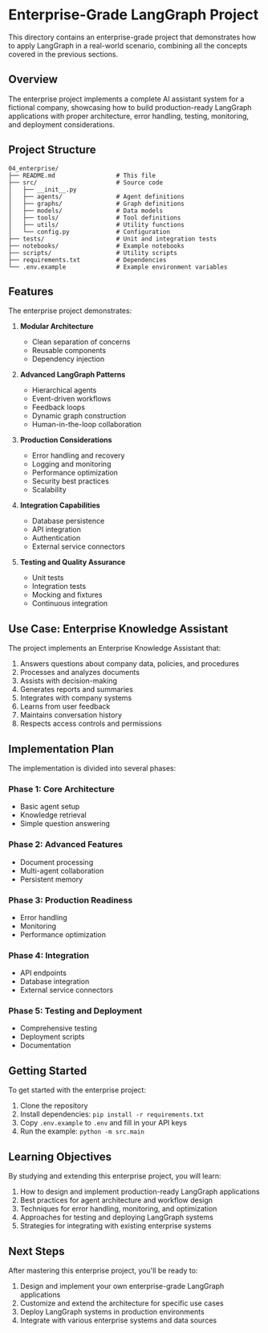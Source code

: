 # Enterprise-Grade LangGraph Project

This directory contains an enterprise-grade project that demonstrates how to apply LangGraph in a real-world scenario, combining all the concepts covered in the previous sections.

## Overview

The enterprise project implements a complete AI assistant system for a fictional company, showcasing how to build production-ready LangGraph applications with proper architecture, error handling, testing, monitoring, and deployment considerations.

## Project Structure

```
04_enterprise/
├── README.md                 # This file
├── src/                      # Source code
│   ├── __init__.py
│   ├── agents/               # Agent definitions
│   ├── graphs/               # Graph definitions
│   ├── models/               # Data models
│   ├── tools/                # Tool definitions
│   ├── utils/                # Utility functions
│   └── config.py             # Configuration
├── tests/                    # Unit and integration tests
├── notebooks/                # Example notebooks
├── scripts/                  # Utility scripts
├── requirements.txt          # Dependencies
└── .env.example              # Example environment variables
```

## Features

The enterprise project demonstrates:

1. **Modular Architecture**
   - Clean separation of concerns
   - Reusable components
   - Dependency injection

2. **Advanced LangGraph Patterns**
   - Hierarchical agents
   - Event-driven workflows
   - Feedback loops
   - Dynamic graph construction
   - Human-in-the-loop collaboration

3. **Production Considerations**
   - Error handling and recovery
   - Logging and monitoring
   - Performance optimization
   - Security best practices
   - Scalability

4. **Integration Capabilities**
   - Database persistence
   - API integration
   - Authentication
   - External service connectors

5. **Testing and Quality Assurance**
   - Unit tests
   - Integration tests
   - Mocking and fixtures
   - Continuous integration

## Use Case: Enterprise Knowledge Assistant

The project implements an Enterprise Knowledge Assistant that:

1. Answers questions about company data, policies, and procedures
2. Processes and analyzes documents
3. Assists with decision-making
4. Generates reports and summaries
5. Integrates with company systems
6. Learns from user feedback
7. Maintains conversation history
8. Respects access controls and permissions

## Implementation Plan

The implementation is divided into several phases:

### Phase 1: Core Architecture
- Basic agent setup
- Knowledge retrieval
- Simple question answering

### Phase 2: Advanced Features
- Document processing
- Multi-agent collaboration
- Persistent memory

### Phase 3: Production Readiness
- Error handling
- Monitoring
- Performance optimization

### Phase 4: Integration
- API endpoints
- Database integration
- External service connectors

### Phase 5: Testing and Deployment
- Comprehensive testing
- Deployment scripts
- Documentation

## Getting Started

To get started with the enterprise project:

1. Clone the repository
2. Install dependencies: `pip install -r requirements.txt`
3. Copy `.env.example` to `.env` and fill in your API keys
4. Run the example: `python -m src.main`

## Learning Objectives

By studying and extending this enterprise project, you will learn:

1. How to design and implement production-ready LangGraph applications
2. Best practices for agent architecture and workflow design
3. Techniques for error handling, monitoring, and optimization
4. Approaches for testing and deploying LangGraph systems
5. Strategies for integrating with existing enterprise systems

## Next Steps

After mastering this enterprise project, you'll be ready to:

1. Design and implement your own enterprise-grade LangGraph applications
2. Customize and extend the architecture for specific use cases
3. Deploy LangGraph systems in production environments
4. Integrate with various enterprise systems and data sources
